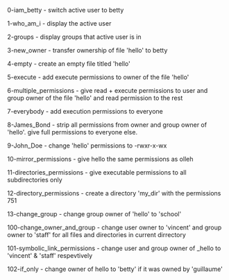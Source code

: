 0-iam_betty -
    switch active user to betty

1-who_am_i -
    display the active user

2-groups -
    display groups that active user is in

3-new_owner -
    transfer ownership of file 'hello' to
    betty

4-empty -
    create an empty file titled 'hello'

5-execute -
    add execute permissions to owner of
    the file 'hello'

6-multiple_permissions -
    give read + execute permissions to
    user and group owner of the file
    'hello' and read permission to the
    rest

7-everybody -
    add execution permissions to everyone

8-James_Bond -
    strip all permissions from owner and
    group owner of 'hello'. give full
    permissions to everyone else.

9-John_Doe -
    change 'hello' permissions to 
    -rwxr-x-wx

10-mirror_permissions -
    give hello the same permissions as
    olleh

11-directories_permissions -
    give executable permissions to all
    subdirectories only

12-directory_permissions -
    create a directory 'my_dir' with the
    permissions 751

13-change_group -
    change group owner of 'hello' to 
    'school'

100-change_owner_and_group -
    change user owner to 'vincent' and
    group owner to 'staff' for all files
    and directories in current dirrectory

101-symbolic_link_permissions -
    change user and group owner of _hello
    to 'vincent' & 'staff' respevtively

102-if_only -
    change owner of hello to 'betty' if
    it was owned by 'guillaume'


